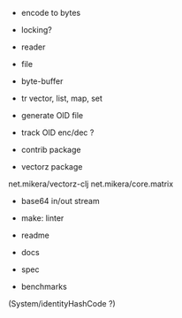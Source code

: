 
- encode to bytes

- locking?

- reader
- file
- byte-buffer
- tr vector, list, map, set
- generate OID file

- track OID enc/dec ?

- contrib package
- vectorz package

net.mikera/vectorz-clj
net.mikera/core.matrix

- base64 in/out stream

- make: linter

- readme
- docs
- spec
- benchmarks

(System/identityHashCode ?)
